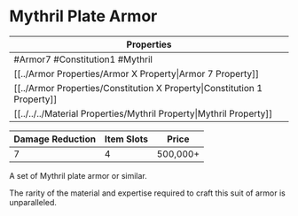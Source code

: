 # Mythril Plate Armor

| Properties                                                               |
| ------------------------------------------------------------------------ |
| #Armor7 #Constitution1 #Mythril                                          |
| [[../Armor Properties/Armor X Property\|Armor 7 Property]]               |
| [[../Armor Properties/Constitution X Property\|Constitution 1 Property]] |
| [[../../../Material Properties/Mythril Property\|Mythril Property]]      |


| Damage Reduction | Item Slots | Price    |
| ---------------- | ---------- | -------- |
| 7                | 4          | 500,000+ |

A set of Mythril plate armor or similar.

The rarity of the material and expertise required to craft this suit of armor is unparalleled.
